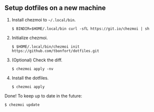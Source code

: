 ## Setup dotfiles on a new machine

1. Install chezmoi to `~/.local/bin`.
   ```
   $ BINDIR=$HOME/.local/bin curl -sfL https://git.io/chezmoi | sh
   ```
1. Initialize chezmoi.
   ```
   $ $HOME/.local/bin/chezmoi init https://github.com/tbonfort/dotfiles.git
   ```
1. (Optional) Check the diff.
   ```
   $ chezmoi apply -nv
   ```
1. Install the dotfiles.
   ```
   $ chezmoi apply
   ```

Done! To keep up to date in the future:

```
$ chezmoi update
```


